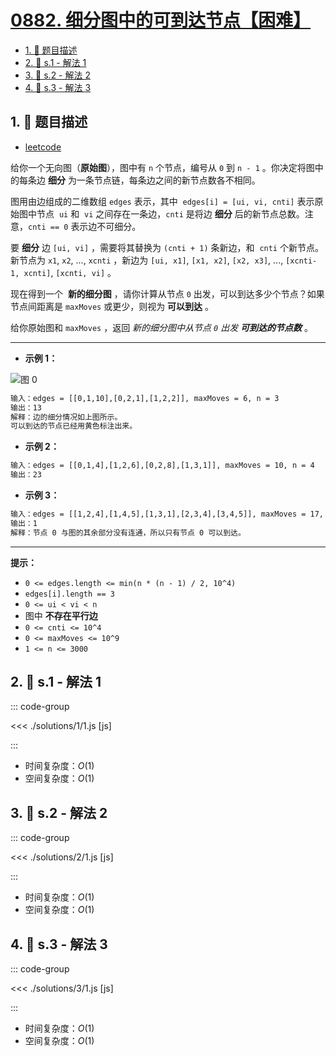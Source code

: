# [0882. 细分图中的可到达节点【困难】](https://github.com/tnotesjs/TNotes.leetcode/tree/main/notes/0882.%20%E7%BB%86%E5%88%86%E5%9B%BE%E4%B8%AD%E7%9A%84%E5%8F%AF%E5%88%B0%E8%BE%BE%E8%8A%82%E7%82%B9%E3%80%90%E5%9B%B0%E9%9A%BE%E3%80%91)

<!-- region:toc -->

- [1. 📝 题目描述](#1--题目描述)
- [2. 🎯 s.1 - 解法 1](#2--s1---解法-1)
- [3. 🎯 s.2 - 解法 2](#3--s2---解法-2)
- [4. 🎯 s.3 - 解法 3](#4--s3---解法-3)

<!-- endregion:toc -->

## 1. 📝 题目描述

- [leetcode](https://leetcode.cn/problems/reachable-nodes-in-subdivided-graph/)

给你一个无向图（**原始图**），图中有 `n` 个节点，编号从 `0` 到 `n - 1` 。你决定将图中的每条边 **细分** 为一条节点链，每条边之间的新节点数各不相同。

图用由边组成的二维数组 `edges` 表示，其中  `edges[i] = [ui, vi, cnti]` 表示原始图中节点  `ui` 和  `vi` 之间存在一条边，`cnti` 是将边 **细分** 后的新节点总数。注意，`cnti == 0` 表示边不可细分。

要 **细分** 边 `[ui, vi]` ，需要将其替换为 `(cnti + 1)` 条新边，和  `cnti` 个新节点。新节点为 `x1`, `x2`, ..., `xcnti` ，新边为 `[ui, x1]`, `[x1, x2]`, `[x2, x3]`, ..., `[xcnti-1, xcnti]`, `[xcnti, vi]` 。

现在得到一个  **新的细分图** ，请你计算从节点 `0` 出发，可以到达多少个节点？如果节点间距离是 `maxMoves` 或更少，则视为 **可以到达** 。

给你原始图和 `maxMoves` ，返回 _新的细分图中从节点 `0` 出发_ **_可到达的节点数_** 。

---

- **示例 1：**

![图 0](https://cdn.jsdelivr.net/gh/tnotesjs/imgs@main/2025-09-16-12-03-01.png)

```txt
输入：edges = [[0,1,10],[0,2,1],[1,2,2]], maxMoves = 6, n = 3
输出：13
解释：边的细分情况如上图所示。
可以到达的节点已经用黄色标注出来。
```

- **示例 2：**

```txt
输入：edges = [[0,1,4],[1,2,6],[0,2,8],[1,3,1]], maxMoves = 10, n = 4
输出：23
```

- **示例 3：**

```txt
输入：edges = [[1,2,4],[1,4,5],[1,3,1],[2,3,4],[3,4,5]], maxMoves = 17, n = 5
输出：1
解释：节点 0 与图的其余部分没有连通，所以只有节点 0 可以到达。
```

---

**提示：**

- `0 <= edges.length <= min(n * (n - 1) / 2, 10^4)`
- `edges[i].length == 3`
- `0 <= ui < vi < n`
- 图中 **不存在平行边**
- `0 <= cnti <= 10^4`
- `0 <= maxMoves <= 10^9`
- `1 <= n <= 3000`

## 2. 🎯 s.1 - 解法 1

::: code-group

<<< ./solutions/1/1.js [js]

:::

- 时间复杂度：$O(1)$
- 空间复杂度：$O(1)$

## 3. 🎯 s.2 - 解法 2

::: code-group

<<< ./solutions/2/1.js [js]

:::

- 时间复杂度：$O(1)$
- 空间复杂度：$O(1)$

## 4. 🎯 s.3 - 解法 3

::: code-group

<<< ./solutions/3/1.js [js]

:::

- 时间复杂度：$O(1)$
- 空间复杂度：$O(1)$
